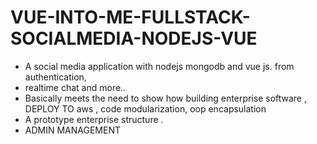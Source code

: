 # VUE-INTO-ME-FULLSTACK-SOCIALMEDIA-NODEJS-VUE
- A social media application with nodejs mongodb and vue js. from authentication,
- realtime chat and more.. 
- Basically meets the need to show how building enterprise software , DEPLOY TO aws , code modularization, oop encapsulation 
- A prototype enterprise structure .
- ADMIN MANAGEMENT
